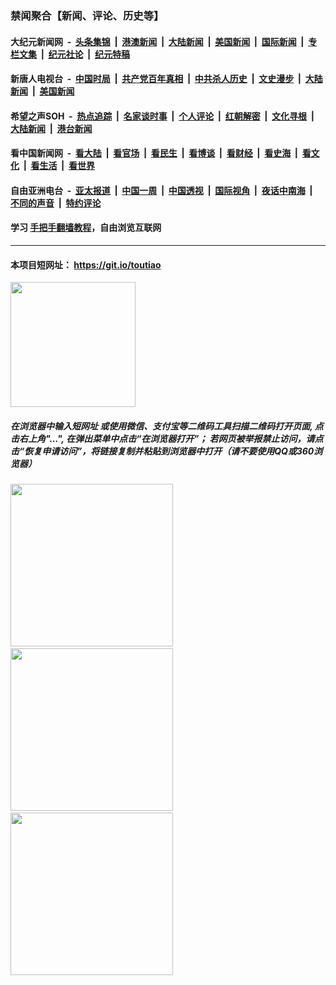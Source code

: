 ### 禁闻聚合【新闻、评论、历史等】

#### 大纪元新闻网 &nbsp;-&nbsp; [头条集锦](indexes/E头条集锦.md?t=02111344) &nbsp;|&nbsp; [港澳新闻](indexes/E港澳新闻.md?t=02111344)  &nbsp;|&nbsp; [大陆新闻](indexes/E大陆新闻.md?t=02111344) &nbsp;|&nbsp; [美国新闻](indexes/E美国新闻.md?t=02111344) &nbsp;|&nbsp; [国际新闻](indexes/E国际新闻.md?t=02111344) &nbsp;|&nbsp; [专栏文集](indexes/E专栏文集.md?t=02111344) &nbsp;|&nbsp; [纪元社论](indexes/E纪元社论.md?t=02111344) &nbsp;|&nbsp; [纪元特稿](indexes/E纪元特稿.md?t=02111344) 

#### 新唐人电视台 &nbsp;-&nbsp; [中国时局](indexes/N中国时局.md?t=02111344) &nbsp;|&nbsp; [共产党百年真相](indexes/N共产党百年真相.md?t=02111344) &nbsp;|&nbsp; [中共杀人历史](indexes/N中共杀人历史.md?t=02111344) &nbsp;|&nbsp; [文史漫步](indexes/N文史漫步.md?t=02111344) &nbsp;|&nbsp; [大陆新闻](indexes/N大陆新闻.md?t=02111344) &nbsp;|&nbsp; [美国新闻](indexes/N美国新闻.md?t=02111344)

#### 希望之声SOH &nbsp;-&nbsp; [热点追踪](indexes/H热点追踪.md?t=02111344) &nbsp;|&nbsp; [名家谈时事](indexes/H名家谈时事.md?t=02111344) &nbsp;|&nbsp; [个人评论](indexes/H个人评论.md?t=02111344)  &nbsp;|&nbsp; [红朝解密](indexes/H红朝解密.md?t=02111344) &nbsp;|&nbsp; [文化寻根](indexes/H文化寻根.md?t=02111344) &nbsp;|&nbsp; [大陆新闻](indexes/H大陆新闻.md?t=02111344) &nbsp;|&nbsp; [港台新闻](indexes/H港台新闻.md?t=02111344)

#### 看中国新闻网 &nbsp;-&nbsp; [看大陆](indexes/S看大陆.md?t=02111344) &nbsp;|&nbsp; [看官场](indexes/S看官场.md?t=02111344) &nbsp;|&nbsp; [看民生](indexes/S看民生.md?t=02111344)  &nbsp;|&nbsp; [看博谈](indexes/S看博谈.md?t=02111344) &nbsp;|&nbsp; [看财经](indexes/S看财经.md?t=02111344) &nbsp;|&nbsp; [看史海](indexes/S看史海.md?t=02111344) &nbsp;|&nbsp; [看文化](indexes/S看文化.md?t=02111344) &nbsp;|&nbsp; [看生活](indexes/S看生活.md?t=02111344) &nbsp;|&nbsp; [看世界](indexes/S看世界.md?t=02111344)

#### 自由亚洲电台 &nbsp;-&nbsp; [亚太报道](indexes/R亚太报道.md?t=02111344) &nbsp;|&nbsp; [中国一周](indexes/R中国一周.md?t=02111344) &nbsp;|&nbsp; [中国透视](indexes/R中国透视.md?t=02111344)  &nbsp;|&nbsp; [国际视角](indexes/R国际视角.md?t=02111344) &nbsp;|&nbsp; [夜话中南海](indexes/R夜话中南海.md?t=02111344) &nbsp;|&nbsp; [不同的声音](indexes/R不同的声音.md?t=02111344) &nbsp;|&nbsp; [特约评论](indexes/R特约评论.md?t=02111344)

#### 学习 [手把手翻墙教程](https://github.com/gfw-breaker/guides/wiki)，自由浏览互联网

----

#### 本项目短网址： https://git.io/toutiao
<img src="https://raw.githubusercontent.com/gfw-breaker/banned-news/master/scripts/img/qr.png" width="200px"/>  

##### 在浏览器中输入短网址 或使用微信、支付宝等二维码工具扫描二维码打开页面, 点击右上角"...", 在弹出菜单中点击“在浏览器打开”； 若网页被举报禁止访问，请点击“恢复申请访问”，将链接复制并粘贴到浏览器中打开（请不要使用QQ或360浏览器）

<img src="https://raw.githubusercontent.com/gfw-breaker/banned-news/master/scripts/img/1.png" width="260px"/> &nbsp; <img src="https://raw.githubusercontent.com/gfw-breaker/banned-news/master/scripts/img/2.png" width="260px"/> &nbsp; <img src="https://raw.githubusercontent.com/gfw-breaker/banned-news/master/scripts/img/3.png" width="260px"/>
